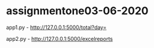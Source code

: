 # assignmentone03-06-2020

app1.py - http://127.0.0.1:5000/total?day=<date>

app2.py - http://127.0.0.1:5000/excelreports